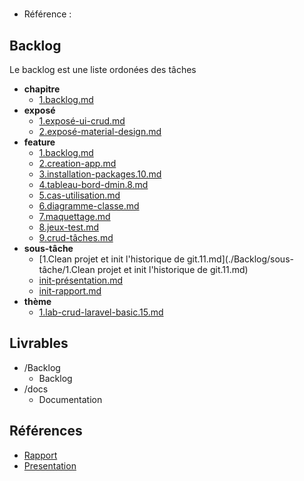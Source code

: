#  

- Référence :   

 

## Backlog 

Le backlog est une liste ordonées des tâches 

- **chapitre** 
  - [1.backlog.md](./Backlog/chapitre/1.backlog.md) 
- **exposé** 
  - [1.exposé-ui-crud.md](./Backlog/exposé/1.exposé-ui-crud.md) 
  - [2.exposé-material-design.md](./Backlog/exposé/2.exposé-material-design.md) 
- **feature** 
  - [1.backlog.md](./Backlog/feature/1.backlog.md) 
  - [2.creation-app.md](./Backlog/feature/2.creation-app.md) 
  - [3.installation-packages.10.md](./Backlog/feature/3.installation-packages.10.md) 
  - [4.tableau-bord-dmin.8.md](./Backlog/feature/4.tableau-bord-dmin.8.md) 
  - [5.cas-utilisation.md](./Backlog/feature/5.cas-utilisation.md) 
  - [6.diagramme-classe.md](./Backlog/feature/6.diagramme-classe.md) 
  - [7.maquettage.md](./Backlog/feature/7.maquettage.md) 
  - [8.jeux-test.md](./Backlog/feature/8.jeux-test.md) 
  - [9.crud-tâches.md](./Backlog/feature/9.crud-tâches.md) 
- **sous-tâche** 
  - [1.Clean projet et init l'historique de git.11.md](./Backlog/sous-tâche/1.Clean projet et init l'historique de git.11.md) 
  - [init-présentation.md](./Backlog/sous-tâche/init-présentation.md) 
  - [init-rapport.md](./Backlog/sous-tâche/init-rapport.md) 
- **thème** 
  - [1.lab-crud-laravel-basic.15.md](./Backlog/thème/1.lab-crud-laravel-basic.15.md) 
## Livrables 

 

- /Backlog 
  - Backlog 
- /docs 
  - Documentation 
## Références 

 

- [Rapport](https://labs-web.github.io/lab-crud-laravel-basic/rapport.html) 
- [Presentation ]((https://labs-web.github.io/lab-crud-laravel-basic/presentation.html)) 


